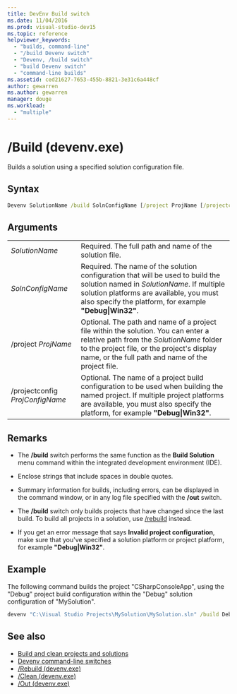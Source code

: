 ```yaml
---
title: DevEnv Build switch
ms.date: 11/04/2016
ms.prod: visual-studio-dev15
ms.topic: reference
helpviewer_keywords:
  - "builds, command-line"
  - "/build Devenv switch"
  - "Devenv, /build switch"
  - "build Devenv switch"
  - "command-line builds"
ms.assetid: ced21627-7653-455b-8821-3e31c6a448cf
author: gewarren
ms.author: gewarren
manager: douge
ms.workload:
  - "multiple"
---
```

# /Build (devenv.exe)

Builds a solution using a specified solution configuration file.

## Syntax

```cmd
Devenv SolutionName /build SolnConfigName [/project ProjName [/projectconfig ProjConfigName]]
```

## Arguments

|||
|-|-|
|*SolutionName*|Required. The full path and name of the solution file.|
|*SolnConfigName*|Required. The name of the solution configuration that will be used to build the solution named in *SolutionName*. If multiple solution platforms are available, you must also specify the platform, for example **"Debug\|Win32"**.|
|/project *ProjName*|Optional. The path and name of a project file within the solution. You can enter a relative path from the *SolutionName* folder to the project file, or the project's display name, or the full path and name of the project file.|
|/projectconfig *ProjConfigName*|Optional. The name of a project build configuration to be used when building the named project. If multiple project platforms are available, you must also specify the platform, for example **"Debug\|Win32"**.|

## Remarks

- The **/build** switch performs the same function as the **Build Solution** menu command within the integrated development environment (IDE).

- Enclose strings that include spaces in double quotes.

- Summary information for builds, including errors, can be displayed in the command window, or in any log file specified with the **/out** switch.

- The **/build** switch only builds projects that have changed since the last build. To build all projects in a solution, use [/rebuild](../../ide/reference/rebuild-devenv-exe.md) instead.

- If you get an error message that says **Invalid project configuration**, make sure that you've specified a solution platform or project platform, for example **"Debug\|Win32"**.

## Example

The following command builds the project "CSharpConsoleApp", using the "Debug" project build configuration within the "Debug" solution configuration of "MySolution".

```cmd
devenv "C:\Visual Studio Projects\MySolution\MySolution.sln" /build Debug /project "CSharpWinApp\CSharpWinApp.csproj" /projectconfig Debug
```

## See also

- [Build and clean projects and solutions](../../ide/building-and-cleaning-projects-and-solutions-in-visual-studio.md)
- [Devenv command-line switches](../../ide/reference/devenv-command-line-switches.md)
- [/Rebuild (devenv.exe)](../../ide/reference/rebuild-devenv-exe.md)
- [/Clean (devenv.exe)](../../ide/reference/clean-devenv-exe.md)
- [/Out (devenv.exe)](../../ide/reference/out-devenv-exe.md)
